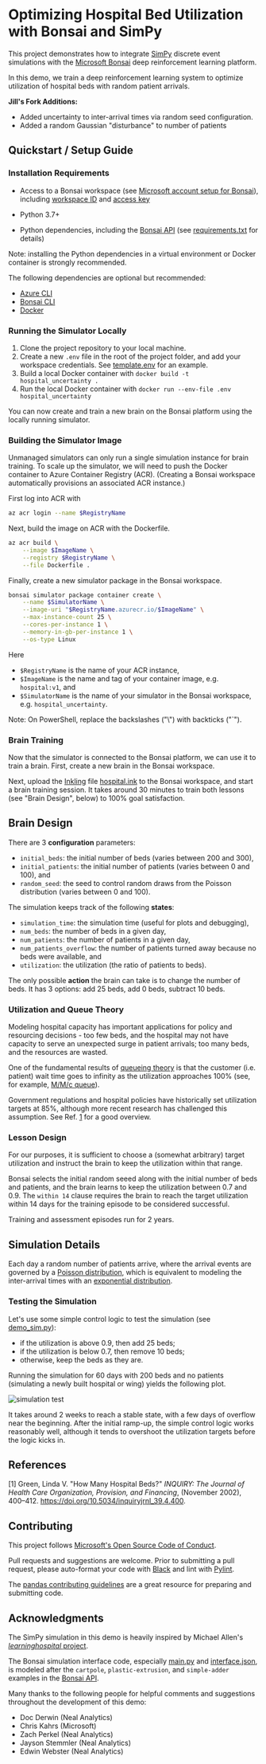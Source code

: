 # Optimizing Hospital Bed Utilization with Bonsai and SimPy

This project demonstrates how to integrate [SimPy](https://simpy.readthedocs.io/en/latest/) discrete event simulations with the [Microsoft Bonsai](https://docs.microsoft.com/en-us/bonsai/product/) deep reinforcement learning platform.

In this demo, we train a deep reinforcement learning system to optimize utilization of hospital beds with random patient arrivals.

**Jill's Fork Additions:**

- Added uncertainty to inter-arrival times via random seed configuration.
- Added a random Gaussian "disturbance" to number of patients

## Quickstart / Setup Guide

### Installation Requirements

- Access to a Bonsai workspace (see [Microsoft account setup for Bonsai](https://docs.microsoft.com/en-us/bonsai/guides/account-setup)), including [workspace ID](https://docs.microsoft.com/en-us/bonsai/cookbook/get-workspace-info) and [access key](https://docs.microsoft.com/en-us/bonsai/cookbook/get-access-key)

- Python 3.7+

- Python dependencies, including the [Bonsai API](https://github.com/microsoft/microsoft-bonsai-api) (see [requirements.txt](./requirements.txt) for details)

Note: installing the Python dependencies in a virtual environment or Docker container is strongly recommended.

The following dependencies are optional but recommended:

- [Azure CLI](https://docs.microsoft.com/en-us/cli/azure/)
- [Bonsai CLI](https://docs.microsoft.com/en-us/bonsai/cli/)
- [Docker](https://docs.docker.com/desktop/)

### Running the Simulator Locally

1. Clone the project repository to your local machine.
2. Create a new `.env` file in the root of the project folder, and add your workspace credentials.  See [template.env](./template.env) for an example.
3. Build a local Docker container with `docker build -t hospital_uncertainty .`
4. Run the local Docker container with `docker run --env-file .env hospital_uncertainty`

You can now create and train a new brain on the Bonsai platform using the locally running simulator.

### Building the Simulator Image

Unmanaged simulators can only run a single simulation instance for brain training.  To scale up the simulator, we will need to push the Docker container to Azure Container Registry (ACR).  (Creating a Bonsai workspace automatically provisions an associated ACR instance.)

First log into ACR with

```sh
az acr login --name $RegistryName
```

Next, build the image on ACR with the Dockerfile.

```sh
az acr build \
    --image $ImageName \
    --registry $RegistryName \
    --file Dockerfile .
```

Finally, create a new simulator package in the Bonsai workspace.

```sh
bonsai simulator package container create \
    --name $SimulatorName \
    --image-uri "$RegistryName.azurecr.io/$ImageName" \
    --max-instance-count 25 \
    --cores-per-instance 1 \
    --memory-in-gb-per-instance 1 \
    --os-type Linux
```

Here

- `$RegistryName` is the name of your ACR instance,
- `$ImageName` is the name and tag of your container image, e.g. `hospital:v1`, and
- `$SimulatorName` is the name of your simulator in the Bonsai workspace, e.g. `hospital_uncertainty`.

Note: On PowerShell, replace the backslashes ("\\") with backticks ("`").

### Brain Training

Now that the simulator is connected to the Bonsai platform, we can use it to train a brain.  First, create a new brain in the Bonsai workspace.

Next, upload the [Inkling](https://docs.microsoft.com/en-us/bonsai/inkling/basics) file [hospital.ink](./simpy_demo/hospital.ink) to the Bonsai workspace, and start a brain training session.  It takes around 30 minutes to train both lessons (see "Brain Design", below) to 100% goal satisfaction.

## Brain Design

There are 3 **configuration** parameters:

- `initial_beds`: the initial number of beds (varies between 200 and 300),
- `initial_patients`: the initial number of patients (varies between 0 and 100), and
- `random_seed`: the seed to control random draws from the Poisson distribution (varies between 0 and 100).

The simulation keeps track of the following **states**:

- `simulation_time`: the simulation time (useful for plots and debugging),
- `num_beds`: the number of beds in a given day,
- `num_patients`: the number of patients in a given day,
- `num_patients_overflow`: the number of patients turned away because no beds were available, and
- `utilization`: the utilization (the ratio of patients to beds).

The only possible **action** the brain can take is to change the number of beds. It has 3 options: add 25 beds, add 0 beds, subtract 10 beds.

### Utilization and Queue Theory

Modeling hospital capacity has important applications for policy and resourcing decisions - too few beds, and the hospital may not have capacity to serve an unexpected surge in patient arrivals; too many beds, and the resources are wasted.

One of the fundamental results of [queueing theory](https://en.wikipedia.org/wiki/Queueing_theory) is that the customer (i.e. patient) wait time goes to infinity as the utilization approaches 100% (see, for example, [M/M/c queue](https://en.wikipedia.org/wiki/M/M/c_queue)).

Government regulations and hospital policies have historically set utilization targets at 85%, although more recent research has challenged this assumption.  See Ref. [1](#ref1) for a good overview.

### Lesson Design

For our purposes, it is sufficient to choose a (somewhat arbitrary) target utilization and instruct the brain to keep the utilization within that range.

Bonsai selects the initial random seeed along with the initial number of beds and patients, and the brain learns to keep the utilization between 0.7 and 0.9.  The `within 14` clause requires the brain to reach the target utilization within 14 days for the training episode to be considered successful.

Training and assessment episodes run for 2 years.

## Simulation Details

Each day a random number of patients arrive, where the arrival events are governed by a [Poisson distribution](https://en.wikipedia.org/wiki/Poisson_distribution), which is equivalent to modeling the inter-arrival times with an [exponential distribution](https://en.wikipedia.org/wiki/Exponential_distribution).

### Testing the Simulation

Let's use some simple control logic to test the simulation (see [demo_sim.py](./simpy_demo/demo_sim.py)):

- if the utilization is above 0.9, then add 25 beds;
- if the utilization is below 0.7, then remove 10 beds;
- otherwise, keep the beds as they are.

Running the simulation for 60 days with 200 beds and no patients (simulating a newly built hospital or wing) yields the following plot.

![simulation test](assets/demo.png)

It takes around 2 weeks to reach a stable state, with a few days of overflow near the beginning.  After the initial ramp-up, the simple control logic works reasonably well, although it tends to overshoot the utilization targets before the logic kicks in.

## References

<span id="ref1">[1]</span> Green, Linda V. "How Many Hospital Beds?" *INQUIRY: The Journal of Health Care Organization, Provision, and Financing*, (November 2002), 400–412. <https://doi.org/10.5034/inquiryjrnl_39.4.400>.

## Contributing

This project follows [Microsoft's Open Source Code of Conduct](https://opensource.microsoft.com/codeofconduct).

Pull requests and suggestions are welcome.  Prior to submitting a pull request, please auto-format your code with [Black](https://github.com/psf/black) and lint with [Pylint](https://www.pylint.org/).

The [pandas contributing guidelines](https://pandas.pydata.org/pandas-docs/stable/development/contributing.html) are a great resource for preparing and submitting code.

## Acknowledgments

The SimPy simulation in this demo is heavily inspired by Michael Allen's [*learninghospital* project](https://github.com/MichaelAllen1966/learninghospital/blob/master/simpy_envs/env_simple_hospital_bed_1.py).

The Bonsai simulation interface code, especially [main.py](./simpy_demo/main.py) and [interface.json](./simpy_demo/interface.json), is modeled after the `cartpole`, `plastic-extrusion`, and `simple-adder` examples in the [Bonsai API](https://github.com/microsoft/microsoft-bonsai-api).

Many thanks to the following people for helpful comments and suggestions throughout the development of this demo:

- Doc Derwin (Neal Analytics)
- Chris Kahrs (Microsoft)
- Zach Perkel (Neal Analytics)
- Jayson Stemmler (Neal Analytics)
- Edwin Webster (Neal Analytics)
